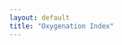 ```yaml
---
layout: default
title: "Oxygenation Index"
---
```

<script src="https://cdn.plot.ly/plotly-2.24.1.min.js"></script>
<script src="/info/js/OIInteractive.js"></script>
<body>
<div id="plot"></div>
</body>
